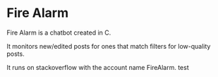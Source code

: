 # Fire Alarm

Fire Alarm is a chatbot created in C.

It monitors new/edited posts for ones that match filters for low-quality posts.

It runs on stackoverflow with the account name FireAlarm.
 test
